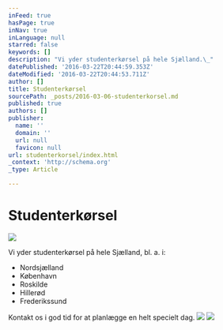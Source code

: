 ```yaml
---
inFeed: true
hasPage: true
inNav: true
inLanguage: null
starred: false
keywords: []
description: "Vi yder studenterkørsel på hele Sjælland.\_"
datePublished: '2016-03-22T20:44:59.353Z'
dateModified: '2016-03-22T20:44:53.711Z'
author: []
title: Studenterkørsel
sourcePath: _posts/2016-03-06-studenterkorsel.md
published: true
authors: []
publisher:
  name: ''
  domain: ''
  url: null
  favicon: null
url: studenterkorsel/index.html
_context: 'http://schema.org'
_type: Article

---
```

# Studenterkørsel
![](https://the-grid-user-content.s3-us-west-2.amazonaws.com/601e1731-44c7-4b51-95c8-8cb269916cd5.png)

Vi yder studenterkørsel på hele Sjælland, bl. a. i:

* Nordsjælland
* København
* Roskilde
* Hillerød
* Frederikssund

Kontakt os i god tid for at planlægge en helt specielt dag.
![](https://the-grid-user-content.s3-us-west-2.amazonaws.com/eb8a789b-ae16-426a-be04-ad9ff9f1ef14.jpg)
![](https://the-grid-user-content.s3-us-west-2.amazonaws.com/b1ea3f61-d894-484c-99df-38de13bab46f.jpg)